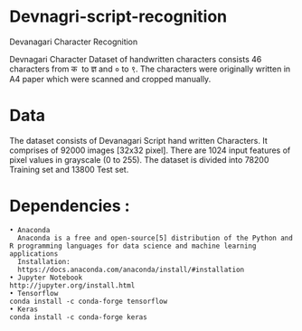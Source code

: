 # Devnagri-script-recognition
Devanagari Character Recognition

Devnagari Character Dataset of handwritten characters consists 46 characters from क  to ज्ञ and ० to ९. The characters were originally written in A4 paper which were scanned and cropped manually.
# Data

The dataset consists of Devanagari Script hand written Characters. It comprises of 92000 images [32x32 pixel]. There are 1024 input features of pixel values in grayscale (0 to 255). The dataset is divided into 78200 Training set and 13800 Test set.
# Dependencies :

    • Anaconda
      Anaconda is a free and open-source[5] distribution of the Python and R programming languages for data science and machine learning applications
      Installation:
      https://docs.anaconda.com/anaconda/install/#installation
    • Jupyter Notebook
    http://jupyter.org/install.html
    • Tensorflow
    conda install -c conda-forge tensorflow 
    • Keras
    conda install -c conda-forge keras 
